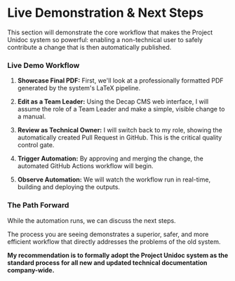 Live Demonstration & Next Steps
===============================

This section will demonstrate the core workflow that makes the Project Unidoc system so powerful: enabling a non-technical user to safely contribute a change that is then automatically published.

### Live Demo Workflow

1.  **Showcase Final PDF:** First, we'll look at a professionally formatted PDF generated by the system's LaTeX pipeline.

2.  **Edit as a Team Leader:** Using the Decap CMS web interface, I will assume the role of a Team Leader and make a simple, visible change to a manual.

3.  **Review as Technical Owner:** I will switch back to my role, showing the automatically created Pull Request in GitHub. This is the critical quality control gate.

4.  **Trigger Automation:** By approving and merging the change, the automated GitHub Actions workflow will begin.

5.  **Observe Automation:** We will watch the workflow run in real-time, building and deploying the outputs.

### The Path Forward

While the automation runs, we can discuss the next steps.

The process you are seeing demonstrates a superior, safer, and more efficient workflow that directly addresses the problems of the old system.

**My recommendation is to formally adopt the Project Unidoc system as the standard process for all new and updated technical documentation company-wide.**